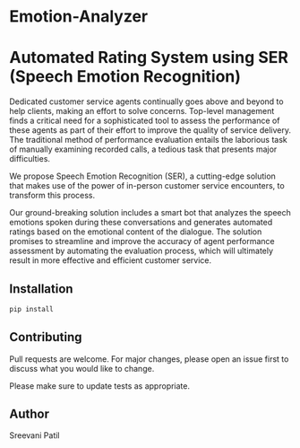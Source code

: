 # Emotion-Analyzer

# Automated Rating System using SER (Speech Emotion Recognition)

Dedicated customer service agents continually goes above and beyond to help clients, making an effort to solve concerns. Top-level management finds a critical need for a sophisticated tool to assess the performance of these agents as part of their effort to improve the quality of service delivery. The traditional method of performance evaluation entails the laborious task of manually examining recorded calls, a tedious task that presents major difficulties.

We propose Speech Emotion Recognition (SER), a cutting-edge solution that makes use of the power of in-person customer service encounters, to transform this process. 

Our ground-breaking solution includes a smart bot that analyzes the speech emotions spoken during these conversations and generates automated ratings based on the emotional content of the dialogue. The solution promises to streamline and improve the accuracy of agent performance assessment by automating the evaluation process, which will ultimately result in more effective and efficient customer service.

## Installation


```bash
pip install 
```

## Contributing

Pull requests are welcome. For major changes, please open an issue first
to discuss what you would like to change.

Please make sure to update tests as appropriate.

## Author

Sreevani Patil
